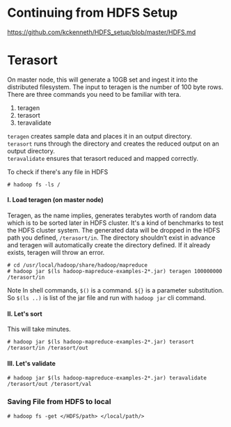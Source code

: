 # Continuing from HDFS Setup

https://github.com/kckenneth/HDFS_setup/blob/master/HDFS.md

# Terasort

On master node, this will generate a 10GB set and ingest it into the distributed filesystem. The input to teragen is the number of 100 byte rows. There are three commands you need to be familiar with tera.  

1. teragen 
2. terasort 
3. teravalidate 

`teragen` creates sample data and places it in an output directory.  
`terasort` runs through the directory and creates the reduced output on an output directory.  
`teravalidate` ensures that terasort reduced and mapped correctly.

To check if there's any file in HDFS
```
# hadoop fs -ls /
```
#### I. Load teragen (on master node)

Teragen, as the name implies, generates terabytes worth of random data which is to be sorted later in HDFS cluster. It's a kind of benchmarks to test the HDFS cluster system. The generated data will be dropped in the HDFS path you defined, `/terasort/in`. The directory shouldn’t exist in advance and teragen will automatically create the directory defined. If it already exists, teragen will throw an error.

```
# cd /usr/local/hadoop/share/hadoop/mapreduce
# hadoop jar $(ls hadoop-mapreduce-examples-2*.jar) teragen 100000000 /terasort/in
```
Note 
In shell commands, `$()` is a command. `${}` is a parameter substitution. So `$(ls ..)` is list of the jar file and run with `hadoop jar` cli command. 

#### II. Let's sort
This will take minutes. 
```
# hadoop jar $(ls hadoop-mapreduce-examples-2*.jar) terasort /terasort/in /terasort/out
```

#### III. Let's validate
```
# hadoop jar $(ls hadoop-mapreduce-examples-2*.jar) teravalidate /terasort/out /terasort/val
```

### Saving File from HDFS to local

```
# hadoop fs -get </HDFS/path> </local/path/>
```
